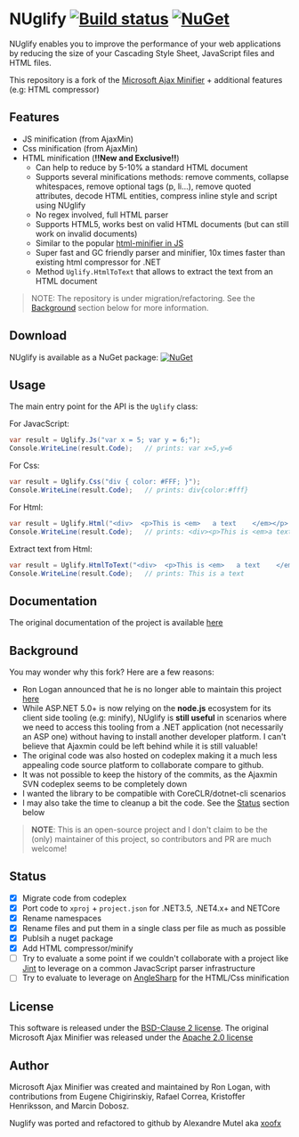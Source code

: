 # NUglify [![Build status](https://ci.appveyor.com/api/projects/status/vep1cdnie9cls48p?svg=true)](https://ci.appveyor.com/project/xoofx/ajaxmin)  [![NuGet](https://img.shields.io/nuget/v/NUglify.svg)](https://www.nuget.org/packages/NUglify/)

NUglify enables you to improve the performance of your web applications by reducing the size of your Cascading Style Sheet, JavaScript files and HTML files.

This repository is a fork of the [Microsoft Ajax Minifier](http://ajaxmin.codeplex.com/) + additional features (e.g: HTML compressor) 

## Features

- JS minification (from AjaxMin)
- Css minification (from AjaxMin)
- HTML minification (**!!New and Exclusive!!**)
  - Can help to reduce by 5-10% a standard HTML document
  - Supports several minifications methods: remove comments, collapse whitespaces, remove optional tags (p, li...), remove quoted attributes, decode HTML entities, compress inline style and script using NUglify
  - No regex involved, full HTML parser
  - Supports HTML5, works best on valid HTML documents (but can still work on invalid documents)
  - Similar to the popular [html-minifier in JS](https://github.com/kangax/html-minifier)
  - Super fast and GC friendly parser and minifier, 10x times faster than existing html compressor for .NET
  - Method `Uglify.HtmlToText` that allows to extract the text from an HTML document

> NOTE: The repository is under migration/refactoring. See the [Background](#background) section below for more information.

## Download

NUglify is available as a NuGet package: [![NuGet](https://img.shields.io/nuget/v/NUglify.svg)](https://www.nuget.org/packages/NUglify/)

## Usage

The main entry point for the API is the `Uglify` class:

For JavacScript:

```csharp
var result = Uglify.Js("var x = 5; var y = 6;");
Console.WriteLine(result.Code);   // prints: var x=5,y=6
```

For Css:

```csharp
var result = Uglify.Css("div { color: #FFF; }");
Console.WriteLine(result.Code);   // prints: div{color:#fff}
```

For Html:

```csharp
var result = Uglify.Html("<div>  <p>This is <em>   a text    </em></p>   </div>");
Console.WriteLine(result.Code);   // prints: <div><p>This is <em>a text</em></div>
```

Extract text from Html:

```csharp
var result = Uglify.HtmlToText("<div>  <p>This is <em>   a text    </em></p>   </div>");
Console.WriteLine(result.Code);   // prints: This is a text
```

## Documentation

The original documentation of the project is available [here](doc/readme.md)

## Background

You may wonder why this fork? Here are a few reasons:

- Ron Logan announced that he is no longer able to maintain this project [here](http://ajaxmin.codeplex.com/discussions/587925)
- While ASP.NET 5.0+ is now relying on the **node.js** ecosystem for its client side tooling (e.g: minify), NUglify is **still useful** in scenarios where we need to access this tooling from a .NET application (not necessarily an ASP one) without having to install another developer platform. I can't believe that Ajaxmin could be left behind while it is still valuable!
- The original code was also hosted on codeplex making it a much less appealing code source platform to collaborate compare to github.
- It was not possible to keep the history of the commits, as the Ajaxmin SVN codeplex seems to be completely down
- I wanted the library to be compatible with CoreCLR/dotnet-cli scenarios
- I may also take the time to cleanup a bit the code. See the [Status](#status) section below

> **NOTE**: This is an open-source project and I don't claim to be the (only) maintainer of this project, so contributors and PR are much welcome!

## Status

- [x] Migrate code from codeplex
- [x] Port code to `xproj` + `project.json` for .NET3.5, .NET4.x+ and NETCore
- [x] Rename namespaces
- [x] Rename files and put them in a single class per file as much as possible
- [x] Publsih a nuget package
- [x] Add HTML compressor/minify
- [ ] Try to evaluate a some point if we couldn't collaborate with a project like [Jint](https://github.com/sebastienros/jint) to leverage on a common JavacScript parser infrastructure
- [ ] Try to evaluate to leverage on [AngleSharp](https://github.com/AngleSharp/AngleSharp) for the HTML/Css minification

## License

This software is released under the [BSD-Clause 2 license](http://opensource.org/licenses/BSD-2-Clause).
The original Microsoft Ajax Minifier was released under the [Apache 2.0 license](http://www.apache.org/licenses/LICENSE-2.0)

## Author

Microsoft Ajax Minifier was created and maintained by Ron Logan, with contributions from Eugene Chigirinskiy, Rafael Correa, Kristoffer Henriksson, and Marcin Dobosz.

Nuglify was ported and refactored to github by Alexandre Mutel aka [xoofx](http://xoofx.com)
